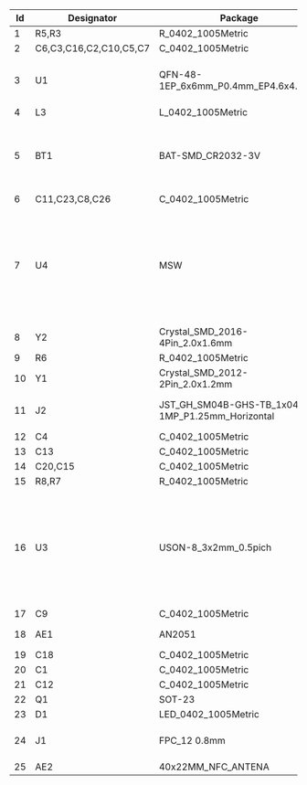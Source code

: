 | **Id** | **Designator** | **Package** | **Quantity** | **Designation** | **BuyLink** |
|---|---|---|---|---|---|
| 1 | R5,R3 | R_0402_1005Metric | 2 | 10K |  |
| 2 | C6,C3,C16,C2,C10,C5,C7 | C_0402_1005Metric | 7 | 0.1uF |  |
| 3 | U1 | QFN-48-1EP_6x6mm_P0.4mm_EP4.6x4.6mm | 1 | nRF52832-QFxx | [Purchase option #1 NRF52832-QFAA](https://item.taobao.com/item.htm?spm=a1z09.2.0.0.2c202e8dYacXja&id=559637973772&_u=r3umvhn0387)|
| 4 | L3 | L_0402_1005Metric | 1 | 3.9nH |  |
| 5 | BT1 | BAT-SMD_CR2032-3V | 1 | Battery_Cell |[Purchase Option: CR2032-3 Select battery shrapnel cell holder](https://detail.tmall.com/item.htm?_u=i3umvhn3c4d&id=623218634490&spm=a1z09.2.0.0.40c52e8dLMoPVe)  |
| 6 | C11,C23,C8,C26 | C_0402_1005Metric | 4 | 12pF |  |
| 7 | U4 | MSW | 1 | MSW | [Purchase Option #1](https://item.szlcsc.com/157238.html) \| [Purchase Option #2 The button is longer on both sides and need to be shortened slightly](https://item.szlcsc.com/586962.html)  |
| 8 | Y2 | Crystal_SMD_2016-4Pin_2.0x1.6mm | 1 | 32MHz |  |
| 9 | R6 | R_0402_1005Metric | 1 | 1K |  |
| 10 | Y1 | Crystal_SMD_2012-2Pin_2.0x1.2mm | 1 | 32.768K |  |
| 11 | J2 | JST_GH_SM04B-GHS-TB_1x04-1MP_P1.25mm_Horizontal | 1 | Conn_01x04 | [Purchase Option #1 buy 4 units](https://item.taobao.com/item.htm?spm=a1z09.2.0.0.2c202e8dYacXja&id=44160307488&_u=r3umvhn75b1)   |
| 12 | C4 | C_0402_1005Metric | 1 | 4.7uF |  |
| 13 | C13 | C_0402_1005Metric | 1 | 1uF/16V |  |
| 14 | C20,C15 | C_0402_1005Metric | 2 | 180pF |  |
| 15 | R8,R7 | R_0402_1005Metric | 2 | 4.7K |  |
| 16 | U3 | USON-8_3x2mm_0.5pich | 1 | GD25Q16C/ZD25WQ16BUIGR| [Purchase Option #1 Low voltage version, recommended](https://item.taobao.com/item.htm?spm=a1z09.2.0.0.2c202e8dYacXja&id=649864805980&_u=r3umvhn2e64) \| [Purchase Option #2 Non-low voltage version](https://item.taobao.com/item.htm?spm=a1z09.2.0.0.2c202e8dYacXja&id=673834706188&_u=r3umvhn2527) |
| 17 | C9 | C_0402_1005Metric | 1 | 10uF |  |
| 18 | AE1 | AN2051 | 1 | Antenna | [Purchase Option #1](https://item.taobao.com/item.htm?spm=a1z09.2.0.0.2c202e8dYacXja&id=558699169012&_u=r3umvhndb66) |
| 19 | C18 | C_0402_1005Metric | 1 | 0.8pF |  |
| 20 | C1 | C_0402_1005Metric | 1 | 1uF |  |
| 21 | C12 | C_0402_1005Metric | 1 | 1uF/25V |  |
| 22 | Q1 | SOT-23 | 1 | AO3400A |  |
| 23 | D1 | LED_0402_1005Metric | 1 | LED_Small |  |
| 24 | J1 | FPC_12 0.8mm | 1 | Conn_01x12 | [Screen purchase option](https://item.taobao.com/item.htm?spm=a1z09.2.0.0.2c202e8dYacXja&id=660349996995&_u=r3umvhn775a) |
| 25 | AE2 | 40x22MM_NFC_ANTENA | 1 | Antenna_Loop |  |
